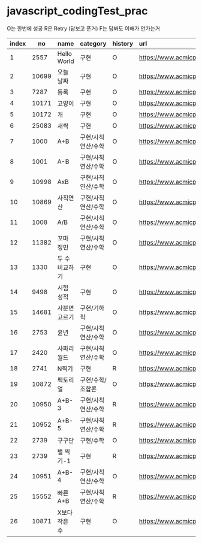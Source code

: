 # javascript_codingTest_prac

O는 한번에 성공
R은 Retry (답보고 푼거)
F는 답봐도 이해가 안가는거

| index | no    | name           | category           | history | url                                   | star |
| ----- | ----- | -------------- | ------------------ | :------ | :------------------------------------ | :--: |
| 1     | 2557  | Hello World    | 구현               | O       | https://www.acmicpc.net/problem/2557  |      |
| 2     | 10699 | 오늘 날짜      | 구현               | O       | https://www.acmicpc.net/problem/10699 |      |
| 3     | 7287  | 등록           | 구현               | O       | https://www.acmicpc.net/problem/7287  |      |
| 4     | 10171 | 고양이         | 구현               | O       | https://www.acmicpc.net/problem/10171 |      |
| 5     | 10172 | 개             | 구현               | O       | https://www.acmicpc.net/problem/10172 |      |
| 6     | 25083 | 새싹           | 구현               | O       | https://www.acmicpc.net/problem/25083 |      |
| 7     | 1000  | A+B            | 구현/사칙연산/수학 | O       | https://www.acmicpc.net/problem/1000  |      |
| 8     | 1001  | A-B            | 구현/사칙연산/수학 | O       | https://www.acmicpc.net/problem/1001  |      |
| 9     | 10998 | AxB            | 구현/사칙연산/수학 | O       | https://www.acmicpc.net/problem/10998 |      |
| 10    | 10869 | 사칙연산       | 구현/사칙연산/수학 | O       | https://www.acmicpc.net/problem/10869 |      |
| 11    | 1008  | A/B            | 구현/사칙연산/수학 | O       | https://www.acmicpc.net/problem/1008  |      |
| 12    | 11382 | 꼬마 정민      | 구현/사칙연산/수학 | O       | https://www.acmicpc.net/problem/11382 |      |
| 13    | 1330  | 두 수 비교하기 | 구현               | O       | https://www.acmicpc.net/problem/1330  |      |
| 14    | 9498  | 시험 성적      | 구현               | O       | https://www.acmicpc.net/problem/9498  |      |
| 15    | 14681 | 사분면 고르기  | 구현/기하학        | O       | https://www.acmicpc.net/problem/14681 |      |
| 16    | 2753  | 윤년           | 구현/사칙연산/수학 | O       | https://www.acmicpc.net/problem/2753  |      |
| 17    | 2420  | 사파리월드     | 구현/사칙연산/수학 | O       | https://www.acmicpc.net/problem/2420  |      |
| 18    | 2741  | N찍기          | 구현               | R       | https://www.acmicpc.net/problem/2741  |      |
| 19    | 10872 | 팩토리얼       | 구현/수학/조합론   | O       | https://www.acmicpc.net/problem/10872 |      |
| 20    | 10950 | A+B-3          | 구현/사칙연산/수학 | R       | https://www.acmicpc.net/problem/10950 |      |
| 21    | 10952 | A+B-5          | 구현/사칙연산/수학 | R       | https://www.acmicpc.net/problem/10952 |  💡  |
| 22    | 2739  | 구구단         | 구현/수학          | O       | https://www.acmicpc.net/problem/2739  |      |
| 23    | 2739  | 별 찍기-1      | 구현               | R       | https://www.acmicpc.net/problem/2738  |      |
| 24    | 10951 | A+B-4          | 구현/사칙연산/수학 | O       | https://www.acmicpc.net/problem/10951 |      |
| 25    | 15552 | 빠른 A+B       | 구현/사칙연산/수학 | R       | https://www.acmicpc.net/problem/15552 |  💡  |
| 26    | 10871 | X보다 작은 수  | 구현               | O       | https://www.acmicpc.net/problem/10871 |      |
